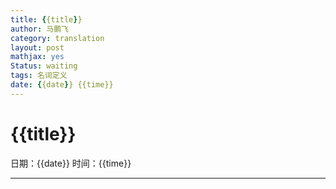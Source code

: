 ```yaml
---
title: {{title}}
author: 马鹏飞
category: translation
layout: post
mathjax: yes
Status: waiting
tags: 名词定义
date: {{date}} {{time}}
---
```

# {{title}}
日期：{{date}}  时间：{{time}}

---
